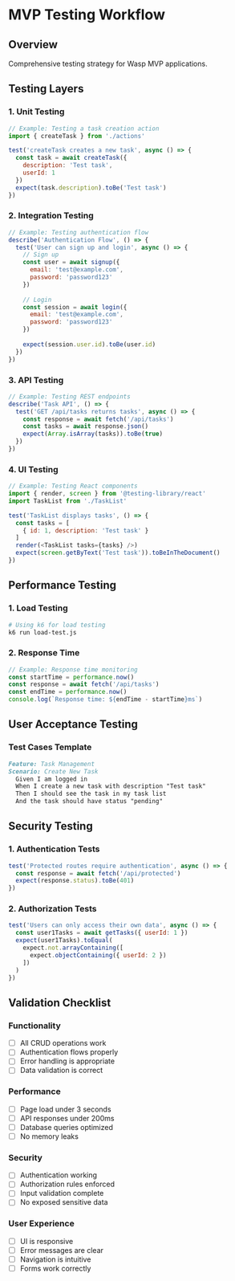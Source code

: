 # MVP Testing Workflow

## Overview
Comprehensive testing strategy for Wasp MVP applications.

## Testing Layers

### 1. Unit Testing
```javascript
// Example: Testing a task creation action
import { createTask } from './actions'

test('createTask creates a new task', async () => {
  const task = await createTask({
    description: 'Test task',
    userId: 1
  })
  expect(task.description).toBe('Test task')
})
```

### 2. Integration Testing
```javascript
// Example: Testing authentication flow
describe('Authentication Flow', () => {
  test('User can sign up and login', async () => {
    // Sign up
    const user = await signup({
      email: 'test@example.com',
      password: 'password123'
    })
    
    // Login
    const session = await login({
      email: 'test@example.com',
      password: 'password123'
    })
    
    expect(session.user.id).toBe(user.id)
  })
})
```

### 3. API Testing
```javascript
// Example: Testing REST endpoints
describe('Task API', () => {
  test('GET /api/tasks returns tasks', async () => {
    const response = await fetch('/api/tasks')
    const tasks = await response.json()
    expect(Array.isArray(tasks)).toBe(true)
  })
})
```

### 4. UI Testing
```javascript
// Example: Testing React components
import { render, screen } from '@testing-library/react'
import TaskList from './TaskList'

test('TaskList displays tasks', () => {
  const tasks = [
    { id: 1, description: 'Test task' }
  ]
  render(<TaskList tasks={tasks} />)
  expect(screen.getByText('Test task')).toBeInTheDocument()
})
```

## Performance Testing

### 1. Load Testing
```bash
# Using k6 for load testing
k6 run load-test.js
```

### 2. Response Time
```javascript
// Example: Response time monitoring
const startTime = performance.now()
const response = await fetch('/api/tasks')
const endTime = performance.now()
console.log(`Response time: ${endTime - startTime}ms`)
```

## User Acceptance Testing

### Test Cases Template
```markdown
Feature: Task Management
Scenario: Create New Task
  Given I am logged in
  When I create a new task with description "Test task"
  Then I should see the task in my task list
  And the task should have status "pending"
```

## Security Testing

### 1. Authentication Tests
```javascript
test('Protected routes require authentication', async () => {
  const response = await fetch('/api/protected')
  expect(response.status).toBe(401)
})
```

### 2. Authorization Tests
```javascript
test('Users can only access their own data', async () => {
  const user1Tasks = await getTasks({ userId: 1 })
  expect(user1Tasks).toEqual(
    expect.not.arrayContaining([
      expect.objectContaining({ userId: 2 })
    ])
  )
})
```

## Validation Checklist

### Functionality
- [ ] All CRUD operations work
- [ ] Authentication flows properly
- [ ] Error handling is appropriate
- [ ] Data validation is correct

### Performance
- [ ] Page load under 3 seconds
- [ ] API responses under 200ms
- [ ] Database queries optimized
- [ ] No memory leaks

### Security
- [ ] Authentication working
- [ ] Authorization rules enforced
- [ ] Input validation complete
- [ ] No exposed sensitive data

### User Experience
- [ ] UI is responsive
- [ ] Error messages are clear
- [ ] Navigation is intuitive
- [ ] Forms work correctly
